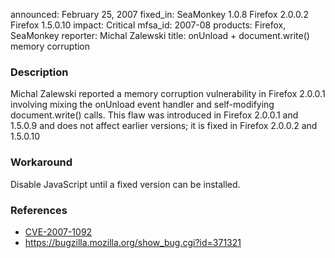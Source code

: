 announced: February 25, 2007
fixed_in: SeaMonkey 1.0.8
          Firefox 2.0.0.2
          Firefox 1.5.0.10
impact: Critical
mfsa_id: 2007-08
products: Firefox, SeaMonkey
reporter: Michal Zalewski
title: onUnload + document.write() memory corruption

<h3>Description</h3>

<p>Michal Zalewski reported a memory corruption vulnerability in Firefox
2.0.0.1 involving mixing the onUnload event handler and self-modifying
document.write() calls. This flaw was introduced in Firefox 2.0.0.1
and 1.5.0.9 and does not affect earlier versions; it is fixed in
Firefox 2.0.0.2 and 1.5.0.10</p>

<h3>Workaround</h3>

<p>Disable JavaScript until a fixed version can be installed.</p>

<h3>References</h3>

<ul>
<li><a class="ex-ref" href="http://nvd.nist.gov/nvd.cfm?cvename=CVE-2007-1092">CVE-2007-1092</a></li>
<li><a href="https://bugzilla.mozilla.org/show_bug.cgi?id=371321">
https://bugzilla.mozilla.org/show_bug.cgi?id=371321</a></li>
</ul>



